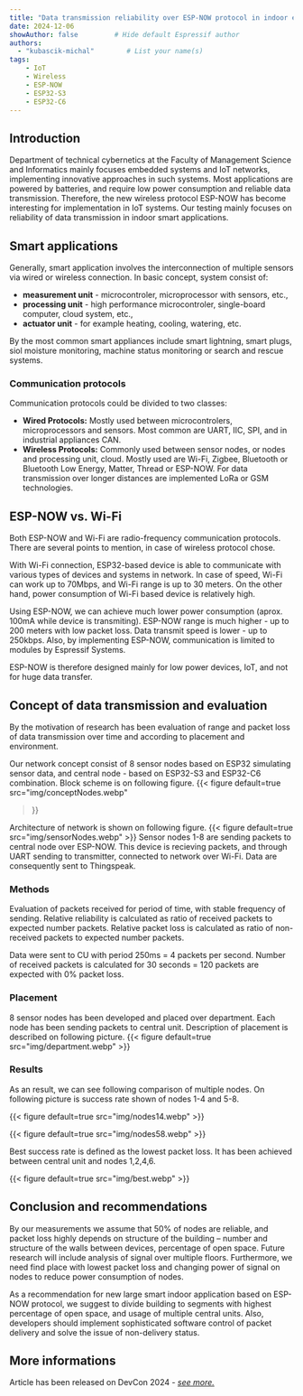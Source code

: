 ```yaml
---
title: "Data transmission reliability over ESP-NOW protocol in indoor environment"
date: 2024-12-06
showAuthor: false         # Hide default Espressif author
authors:
  - "kubascik-michal"        # List your name(s)
tags:
    - IoT
    - Wireless
    - ESP-NOW
    - ESP32-S3
    - ESP32-C6
---
```


## Introduction

Department of technical cybernetics at the Faculty of Management Science and Informatics mainly focuses embedded systems and IoT networks, implementing innovative approaches in such systems. Most applications are powered by batteries, and require low power consumption and reliable data transmission. Therefore, the new wireless protocol ESP-NOW has become interesting for implementation in IoT systems. Our testing mainly focuses on reliability of data transmission in indoor smart applications.

## Smart applications

Generally, smart application involves the interconnection of multiple sensors via wired or wireless connection. In basic concept, system consist of:
- __measurement unit__ - microcontroler, microprocessor with sensors, etc., 
- __processing unit__ - high performance microcontroler, single-board computer, cloud system, etc., 
- __actuator unit__ - for example heating, cooling, watering, etc. 

By the most common smart appliances include smart lightning, smart plugs, siol moisture monitoring, machine status monitoring or search and rescue systems.

### Communication protocols 

Communication protocols could be divided to two classes:
- __Wired Protocols:__ Mostly used between microcontrolers, microprocessors and sensors. Most common are UART, IIC, SPI, and in industrial appliances CAN. 
- __Wireless Protocols:__ Commonly used between sensor nodes, or nodes and processing unit, cloud. Mostly used are Wi-Fi, Zigbee, Bluetooth or Bluetooth Low Energy, Matter, Thread or ESP-NOW. For data transmission over longer distances are implemented LoRa or GSM technologies. 

## ESP-NOW vs. Wi-Fi

Both ESP-NOW and Wi-Fi are radio-frequency communication protocols. There are several points to mention, in case of wireless protocol chose.

With Wi-Fi connection, ESP32-based device is able to communicate with various types of devices and systems in network. In case of speed, Wi-Fi can work up to 70Mbps, and Wi-Fi range is up to 30 meters. On the other hand, power consumption of Wi-Fi based device is relatively high.

Using ESP-NOW, we can achieve much lower power consumption (aprox. 100mA while device is transmiting). ESP-NOW range is much higher - up to 200 meters with low packet loss. Data transmit speed is lower - up to 250kbps. Also, by implementing ESP-NOW, communication is limited to modules by Espressif Systems.

ESP-NOW is therefore designed mainly for low power devices, IoT, and not for huge data transfer.

## Concept of data transmission and evaluation

By the motivation of research has been evaluation of range and packet loss of data transmission over time and according to placement and environment. 

Our network concept consist of 8 sensor nodes based on ESP32 simulating sensor data, and central node - based on ESP32-S3 and ESP32-C6 combination. Block scheme is on following figure.
{{< figure
    default=true
    src="img/conceptNodes.webp"
  >}}

Architecture of network is shown on following figure.
{{< figure
    default=true
    src="img/sensorNodes.webp"
    >}}
Sensor nodes 1-8 are sending packets to central node over ESP-NOW. This device is recieving packets, and through UART sending to transmitter, connected to network over Wi-Fi. Data are consequently sent to Thingspeak.


### Methods

Evaluation of packets received for period of time, with stable frequency of sending. Relative reliability is calculated as ratio of received packets to expected number packets. Relative packet loss is calculated as ratio of non-received packets to expected number packets.

Data were sent to CU with period 250ms = 4 packets per second. Number of received packets is calculated for 30 seconds = 120 packets are expected with 0% packet loss.

### Placement

8 sensor nodes has been developed and placed over department. Each node has been sending packets to central unit. Description of placement is described on following picture.
{{< figure
    default=true
    src="img/department.webp"
    >}}

### Results
As an result, we can see following comparison of multiple nodes. On following picture is success rate shown of nodes 1-4 and 5-8.

{{< figure
    default=true
    src="img/nodes14.webp"
    >}}

{{< figure
    default=true
    src="img/nodes58.webp"
    >}}

Best success rate is defined as the lowest packet loss. It has been achieved between central unit and nodes 1,2,4,6. 

{{< figure
    default=true
    src="img/best.webp"
    >}}

## Conclusion and recommendations

By our measurements we assume that 50% of nodes are reliable, and packet loss highly depends on structure of the building – number and structure of the walls between devices, percentage of open space. Future research will include analysis of signal over multiple floors. Furthermore, we need find place with lowest packet loss and changing power of signal on nodes to reduce power consumption of nodes.

As a recommendation for new large smart indoor application based on ESP-NOW protocol, we suggest to divide building to segments with highest percentage of open space, and usage of multiple central units. Also, developers should implement sophisticated software control of packet delivery and solve the issue of non-delivery status.

## More informations

Article has been released on DevCon 2024 - [*see more.*](https://www.youtube.com/watch?v=DatH-QUB0ho&list=PLOzvoM7_KnrdtDvNgN6b-GQ-kLppmNxab&index=27&ab_channel=EspressifSystems)
